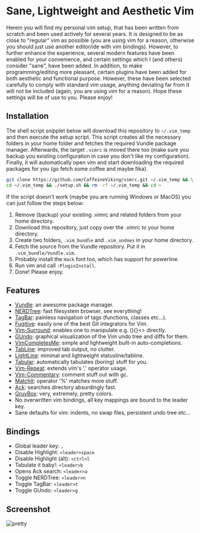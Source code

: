 Sane, Lightweight and Aesthetic Vim
===================================

Herein you will find my personal vim setup, that has been written from scratch and been used actively for several years. It is designed to be as close to "regular" vim as possible (you are using vim for a reason, otherwise you should just use another editor/ide with vim bindings). However, to further enhance the experience, several modern features have been enabled for your convenience, and certain settings which I (and others) consider "sane", have been added. In addition, to make programming/editing more pleasant, certain plugins have been added for both aesthetic and functional purpose. However, these have been selected carefully to comply with standard vim usage, anything deviating far from it will not be included (again, you are using vim for a reason). Hope these settings will be of use to you. Please enjoy!

Installation
------------

The shell script snipplet below will download this repository to `~/.vim_temp` and then execute the setup script. This script creates all the necessary folders in your home folder and fetches the required Vundle package manager. Afterwards, the target `.vimrc` is moved there too (make sure you backup you existing configuration in case you don't like my configuration). Finally, it will automatically open vim and start downloading the required packages for you (go fetch some coffee and maybe fika).

```sh
git clone https://github.com/CaffeineViking/vimrc.git ~/.vim_temp && \
cd ~/.vim_temp && ./setup.sh && rm -rf ~/.vim_temp && cd ~
```

If the script doesn't work (maybe you are running Windows or MacOS) you can just follow the steps below:

1. Remove (backup) your existing .vimrc and related folders from your home directory.
2. Download this repository, just copy over the .vimrc to your home directory.
3. Create two folders, `.vim_bundle` and `.vim_undoes` in your home directory.
4. Fetch the source from the Vundle repository. Put it in `.vim_bundle/Vundle.vim`.
5. Probably install the `Hack` font too, which has support for powerline.
6. Run vim and call `:PluginInstall`.
7. Done! Please enjoy.

Features
--------

* [Vundle](http://github.com/VundleVim/vundle): an awesome package manager.
* [NERDTree](https://github.com/scrooloose/nerdtree): fast filesystem browser, see everything!
* [TagBar](https://github.com/majutsushi/tagbar): painless navigation of tags (functions, classes etc...).
* [Fugitive](https://github.com/tpope/vim-fugitive): easily one of the best Git integrators for Vim.
* [Vim-Surround](https://github.com/tpope/vim-surround): enables one to manipulate e.g. (){}<> directly.
* [GUndo](https://github.com/sjl/gundo.vim): graphical visualization of the Vim undo tree and diffs for them.
* [VimCompletesMe](https://github.com/ajh17/VimCompletesMe): simple and lightweight built-in auto-completions.
* [TabLine](https://github.com/mkitt/tabline.vim): improved tab output, no clutter.
* [LightLine](https://github.com/itchyny/lightline.vim): minimal and lightweight statusline/tabline.
* [Tabular](https://github.com/godlygeek/tabular): automatically tabulates (boring) stuff for you.
* [Vim-Repeat](https://github.com/tpope/vim-repeat): extends vim's '.' operator usage.
* [Vim-Commentary](https://github.com/tpope/vim-commentary): comment stuff out with gc.
* [MatchIt](https://github.com/tmhedberg/matchit): operator '%' matches more stuff.
* [Ack](https://github.com/mileszs/ack.vim): searches directory absurdingly fast.
* [GruvBox](https://github.com/morhetz/gruvbox): very, extremely, pretty colors.
* No overwritten vim bindings, all key mappings are bound to the leader key.
* Sane defaults for vim: indents, no swap files, persistent undo tree etc...

Bindings
--------

* Global leader key: `,`
* Disable Highlight: `<leader>space`
* Disable Highlight (alt): `<ctrl>l`
* Tabulate it baby!: `<leader>b`
* Opens Ack search: `<leader>a`
* Toggle NERDTree: `<leader>n`
* Toggle TagBar: `<leader>t`
* Toggle GUndo: `<leader>g`

Screenshot
----------

![pretty](https://i.imgsafe.org/5de94d923a.png)
